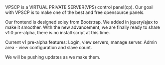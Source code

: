 VPSCP is a VIRTUAL PRIVATE SERVER(VPS) control panel(cp). Our goal with VPSCP is to make one of the best and free opensource panels.

Our frontend is designed soley from Bootstrap. We added in jquery/ajax to make it smoother.
With the new advancement, we are finally ready to share v1.0 pre-alpha, there is no install script at this time.

Current v1 pre-alpha features:
Login, view servers, manage server.
Admin area - view configuration and slave count.

We will be pushing updates as we make them.
